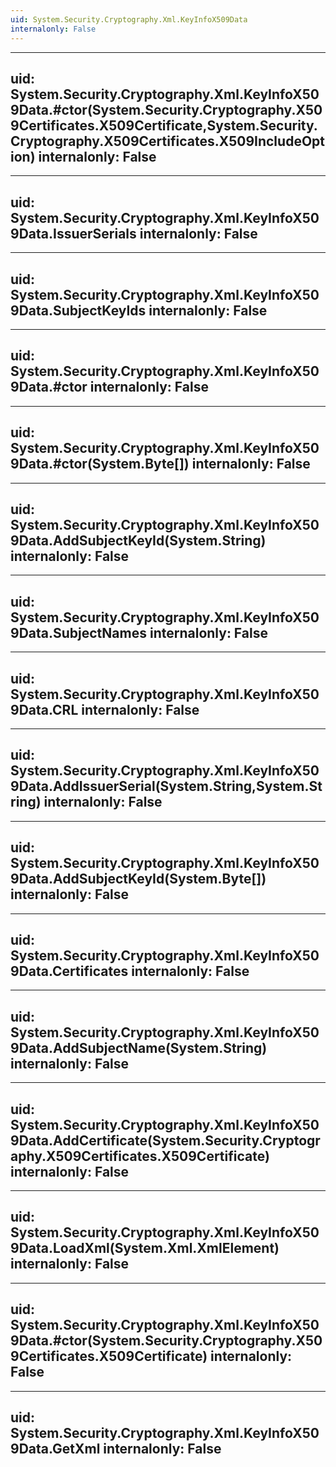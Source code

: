```yaml
---
uid: System.Security.Cryptography.Xml.KeyInfoX509Data
internalonly: False
---
```


---
uid: System.Security.Cryptography.Xml.KeyInfoX509Data.#ctor(System.Security.Cryptography.X509Certificates.X509Certificate,System.Security.Cryptography.X509Certificates.X509IncludeOption)
internalonly: False
---

---
uid: System.Security.Cryptography.Xml.KeyInfoX509Data.IssuerSerials
internalonly: False
---

---
uid: System.Security.Cryptography.Xml.KeyInfoX509Data.SubjectKeyIds
internalonly: False
---

---
uid: System.Security.Cryptography.Xml.KeyInfoX509Data.#ctor
internalonly: False
---

---
uid: System.Security.Cryptography.Xml.KeyInfoX509Data.#ctor(System.Byte[])
internalonly: False
---

---
uid: System.Security.Cryptography.Xml.KeyInfoX509Data.AddSubjectKeyId(System.String)
internalonly: False
---

---
uid: System.Security.Cryptography.Xml.KeyInfoX509Data.SubjectNames
internalonly: False
---

---
uid: System.Security.Cryptography.Xml.KeyInfoX509Data.CRL
internalonly: False
---

---
uid: System.Security.Cryptography.Xml.KeyInfoX509Data.AddIssuerSerial(System.String,System.String)
internalonly: False
---

---
uid: System.Security.Cryptography.Xml.KeyInfoX509Data.AddSubjectKeyId(System.Byte[])
internalonly: False
---

---
uid: System.Security.Cryptography.Xml.KeyInfoX509Data.Certificates
internalonly: False
---

---
uid: System.Security.Cryptography.Xml.KeyInfoX509Data.AddSubjectName(System.String)
internalonly: False
---

---
uid: System.Security.Cryptography.Xml.KeyInfoX509Data.AddCertificate(System.Security.Cryptography.X509Certificates.X509Certificate)
internalonly: False
---

---
uid: System.Security.Cryptography.Xml.KeyInfoX509Data.LoadXml(System.Xml.XmlElement)
internalonly: False
---

---
uid: System.Security.Cryptography.Xml.KeyInfoX509Data.#ctor(System.Security.Cryptography.X509Certificates.X509Certificate)
internalonly: False
---

---
uid: System.Security.Cryptography.Xml.KeyInfoX509Data.GetXml
internalonly: False
---
